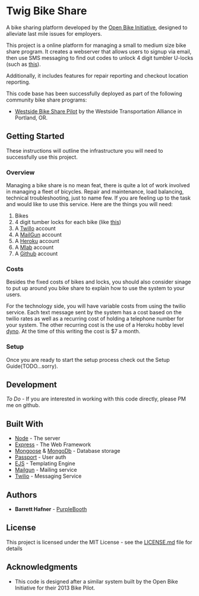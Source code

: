 # Twig Bike Share
A bike sharing platform developed by the [Open Bike Initiative](http://openbikeinitiative.org/), designed to alleviate last mile issues for employers.

This project is a online platform for managing a small to medium size bike share program. It creates a webserver that allows users to signup via email, then use SMS messaging to find out codes to unlock 4 digit tumbler U-locks (such as [this](http://www.onguardlock.com/store/combo-dt-8012c)).

Additionally, it includes features for repair reporting and checkout location reporting.

This code base has been successfully deployed as part of the following community bike share programs:
* [Westside Bike Share Pilot](http://www.wta-tma.org/westside-bike-share-pilot-project/) by the Westside Transportation Alliance in Portland, OR.

## Getting Started

These instructions will outline the infrastructure you will need to successfully use this project.

### Overview

Managing a bike share is no mean feat, there is quite a lot of work involved in managing a fleet of bicycles. Repair and maintenance, load balancing, technical troubleshooting, just to name few. If you are feeling up to the task and would like to use this service. Here are the things you will need:

1. Bikes
2. 4 digit tumber locks for each bike (like [this](http://www.onguardlock.com/store/combo-dt-8012c))
3. A [Twillo](https://www.twilio.com/) account
4. A [MailGun](https://www.mailgun.com/) account
5. A [Heroku](https://www.heroku.com) account
6. A [Mlab](https://mlab.com/) account
7. A [Github](https://www.github.com) account

### Costs

Besides the fixed costs of bikes and locks, you should also consider sinage to put up around you bike share to explain how to use the system to your users.

For the technology side, you will have variable costs from using the twilio service. Each text message sent by the system has a cost based on the twilio rates as well as a recurring cost of holding a telephone number for your system. The other recurring cost is the use of a Heroku hobby level [dyno](https://www.heroku.com/dynos). At the time of this writing the cost is $7 a month.

### Setup

Once you are ready to start the setup process check out the Setup Guide(TODO...sorry).

## Development

_To Do_ - If you are interested in working with this code directly, please PM me on github.

## Built With

* [Node](https://nodejs.org/en/docs/) - The server
* [Express](https://expressjs.com/en/4x/api.html) - The Web Framework
* [Mongoose](http://mongoosejs.com/docs/guide.html) & [MongoDb](https://www.mongodb.com/) - Database storage
* [Passport](http://passportjs.org/) - User auth
* [EJS](http://www.embeddedjs.com/) - Templating Engine
* [Mailgun](https://www.npmjs.com/package/mailgun) - Mailing service
* [Twilio](https://www.twilio.com/docs/) - Messaging Service

## Authors

* **Barrett Hafner** - [PurpleBooth](https://github.com/barretthafner)

## License

This project is licensed under the MIT License - see the [LICENSE.md](LICENSE.md) file for details

## Acknowledgments

* This code is designed after a similar system built by the Open Bike Initiative for their 2013 Bike Pilot.
